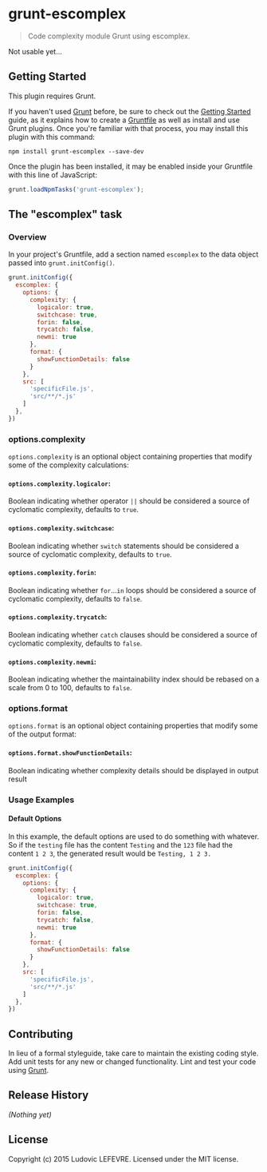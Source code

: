 # grunt-escomplex

> Code complexity module Grunt using escomplex.

Not usable yet...

## Getting Started
This plugin requires Grunt.

If you haven't used [Grunt](http://gruntjs.com/) before, be sure to check out the [Getting Started](http://gruntjs.com/getting-started) guide, as it explains how to create a [Gruntfile](http://gruntjs.com/sample-gruntfile) as well as install and use Grunt plugins. Once you're familiar with that process, you may install this plugin with this command:

```shell
npm install grunt-escomplex --save-dev
```

Once the plugin has been installed, it may be enabled inside your Gruntfile with this line of JavaScript:

```js
grunt.loadNpmTasks('grunt-escomplex');
```

## The "escomplex" task

### Overview
In your project's Gruntfile, add a section named `escomplex` to the data object passed into `grunt.initConfig()`.

```js
grunt.initConfig({
  escomplex: {
    options: {
      complexity: {
        logicalor: true,
        switchcase: true,
        forin: false,
        trycatch: false,
        newmi: true
      },
      format: {
        showFunctionDetails: false
      }
    },
    src: [
      'specificFile.js',
      'src/**/*.js'
    ]
  },
})
```

### options.complexity

`options.complexity` is an optional object containing properties that modify some of the complexity calculations:

#### `options.complexity.logicalor`:
  Boolean indicating whether operator `||`
  should be considered a source of cyclomatic complexity,
  defaults to `true`.
#### `options.complexity.switchcase`:
  Boolean indicating whether `switch` statements
  should be considered a source of cyclomatic complexity,
  defaults to `true`.
#### `options.complexity.forin`:
  Boolean indicating whether `for`...`in` loops
  should be considered a source of cyclomatic complexity,
  defaults to `false`.
#### `options.complexity.trycatch`:
  Boolean indicating whether `catch` clauses
  should be considered a source of cyclomatic complexity,
  defaults to `false`.
#### `options.complexity.newmi`:
  Boolean indicating whether the maintainability
  index should be rebased on a scale from 0 to 100,
  defaults to `false`.

### options.format

`options.format` is an optional object containing properties that modify some of the output format:

#### `options.format.showFunctionDetails`:
  Boolean indicating whether complexity details should be displayed in output result

### Usage Examples

#### Default Options
In this example, the default options are used to do something with whatever. So if the `testing` file has the content `Testing` and the `123` file had the content `1 2 3`, the generated result would be `Testing, 1 2 3.`

```js
grunt.initConfig({
  escomplex: {
    options: {
      complexity: {
        logicalor: true,
        switchcase: true,
        forin: false,
        trycatch: false,
        newmi: true
      },
      format: {
        showFunctionDetails: false
      }
    },
    src: [
      'specificFile.js',
      'src/**/*.js'
    ]
  },
})
```

## Contributing
In lieu of a formal styleguide, take care to maintain the existing coding style. Add unit tests for any new or changed functionality. Lint and test your code using [Grunt](http://gruntjs.com/).

## Release History
_(Nothing yet)_

## License
Copyright (c) 2015 Ludovic LEFEVRE. Licensed under the MIT license.
